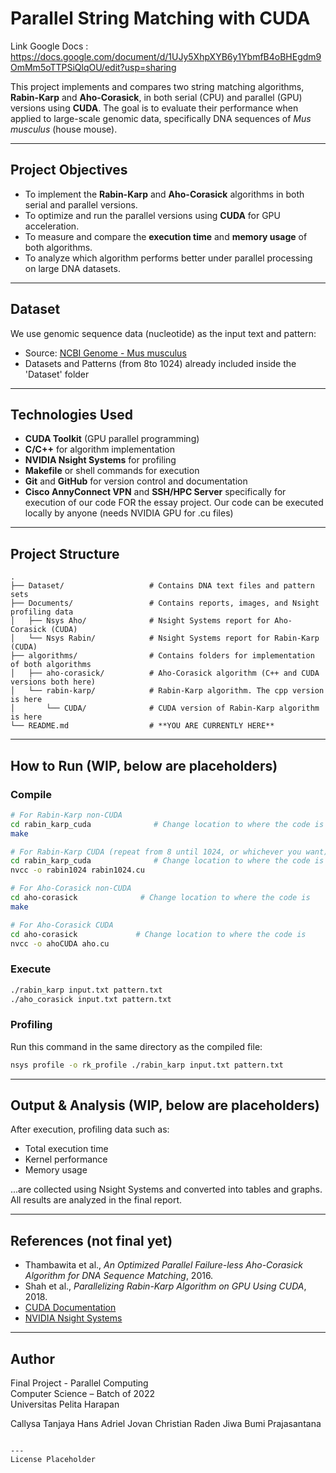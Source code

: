 #  Parallel String Matching with CUDA

Link Google Docs : https://docs.google.com/document/d/1UJy5XhpXYB6y1YbmfB4oBHEgdm9OmMm5oTTPSiQlqOU/edit?usp=sharing

This project implements and compares two string matching algorithms, **Rabin-Karp** and **Aho-Corasick**, in both serial (CPU) and parallel (GPU) versions using **CUDA**. The goal is to evaluate their performance when applied to large-scale genomic data, specifically DNA sequences of *Mus musculus* (house mouse).

---

##  Project Objectives
- To implement the **Rabin-Karp** and **Aho-Corasick** algorithms in both serial and parallel versions.
- To optimize and run the parallel versions using **CUDA** for GPU acceleration.
- To measure and compare the **execution time** and **memory usage** of both algorithms.
- To analyze which algorithm performs better under parallel processing on large DNA datasets.

---

##  Dataset
We use genomic sequence data (nucleotide) as the input text and pattern:
- Source: [NCBI Genome - Mus musculus](https://www.ncbi.nlm.nih.gov/datasets/genome/GCF_000001635.27/)
- Datasets and Patterns (from 8to 1024) already included inside the 'Dataset' folder

---

##  Technologies Used
- **CUDA Toolkit** (GPU parallel programming)
- **C/C++** for algorithm implementation
- **NVIDIA Nsight Systems** for profiling
- **Makefile** or shell commands for execution
- **Git** and **GitHub** for version control and documentation
- **Cisco AnnyConnect VPN** and **SSH/HPC Server** specifically for execution of our code FOR the essay project. Our code can be executed locally by anyone (needs NVIDIA GPU for .cu files)

---

##  Project Structure
```
.
├── Dataset/                   # Contains DNA text files and pattern sets
├── Documents/                 # Contains reports, images, and Nsight profiling data
│   ├── Nsys Aho/              # Nsight Systems report for Aho-Corasick (CUDA)
│   └── Nsys Rabin/            # Nsight Systems report for Rabin-Karp (CUDA)
├── algorithms/                # Contains folders for implementation of both algorithms
│   ├── aho-corasick/          # Aho-Corasick algorithm (C++ and CUDA versions both here)
│   └── rabin-karp/            # Rabin-Karp algorithm. The cpp version is here
│       └── CUDA/              # CUDA version of Rabin-Karp algorithm is here
└── README.md                  # **YOU ARE CURRENTLY HERE**

```

---

##  How to Run (WIP, below are placeholders)

### Compile
```bash
# For Rabin-Karp non-CUDA
cd rabin_karp_cuda              # Change location to where the code is
make

# For Rabin-Karp CUDA (repeat from 8 until 1024, or whichever you want)
cd rabin_karp_cuda              # Change location to where the code is
nvcc -o rabin1024 rabin1024.cu  

# For Aho-Corasick non-CUDA
cd aho-corasick              # Change location to where the code is
make

# For Aho-Corasick CUDA
cd aho-corasick             # Change location to where the code is  
nvcc -o ahoCUDA aho.cu

```

### Execute
```bash
./rabin_karp input.txt pattern.txt
./aho_corasick input.txt pattern.txt
```

### Profiling
Run this command in the same directory as the compiled file:
```bash
nsys profile -o rk_profile ./rabin_karp input.txt pattern.txt
```

---

##  Output & Analysis (WIP, below are placeholders)
After execution, profiling data such as:
- Total execution time
- Kernel performance
- Memory usage

...are collected using Nsight Systems and converted into tables and graphs. All results are analyzed in the final report.

---

##  References (not final yet)
- Thambawita et al., *An Optimized Parallel Failure-less Aho-Corasick Algorithm for DNA Sequence Matching*, 2016.
- Shah et al., *Parallelizing Rabin-Karp Algorithm on GPU Using CUDA*, 2018.
- [CUDA Documentation](https://docs.nvidia.com/cuda/)
- [NVIDIA Nsight Systems](https://developer.nvidia.com/nsight-systems)

---

##  Author
Final Project - Parallel Computing  
Computer Science – Batch of 2022  
Universitas Pelita Harapan

Callysa Tanjaya
Hans Adriel
Jovan Christian
Raden Jiwa Bumi Prajasantana

```

---
License Placeholder
